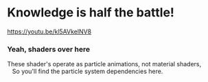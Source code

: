 # Knowledge is half the battle!

https://youtu.be/kl5AVkelNV8





### Yeah, shaders over here
These shader's operate as particle animations, not material shaders,
<br/>&nbsp;&nbsp; So you'll find the particle system dependencies here.